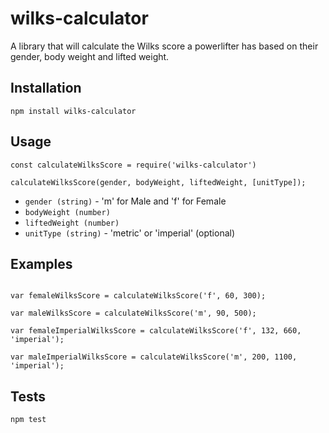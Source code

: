 # wilks-calculator

A library that will calculate the Wilks score a powerlifter has 
based on their gender, body weight and lifted weight.

## Installation

`npm install wilks-calculator`

## Usage

```
const calculateWilksScore = require('wilks-calculator')

calculateWilksScore(gender, bodyWeight, liftedWeight, [unitType]);
```

* `gender (string)` - 'm' for Male and 'f' for Female
* `bodyWeight (number)`
* `liftedWeight (number)`
* `unitType (string)` - 'metric' or 'imperial' (optional)


## Examples

```

var femaleWilksScore = calculateWilksScore('f', 60, 300);

var maleWilksScore = calculateWilksScore('m', 90, 500);

var femaleImperialWilksScore = calculateWilksScore('f', 132, 660, 'imperial');

var maleImperialWilksScore = calculateWilksScore('m', 200, 1100, 'imperial');

```

## Tests

`npm test`